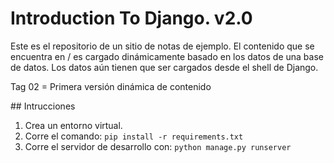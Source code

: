 # Introduction To Django. v2.0

Este es el repositorio de un sitio de notas de ejemplo. El contenido que se encuentra en / es cargado dinámicamente basado en los datos de una base de datos. Los datos aún tienen que ser cargados desde el shell de Django.

Tag 02 = Primera versión dinámica de contenido

## Intrucciones

1. Crea un entorno virtual.
2. Corre el comando: `pip install -r requirements.txt`
3. Corre el servidor de desarrollo con: `python manage.py runserver`
